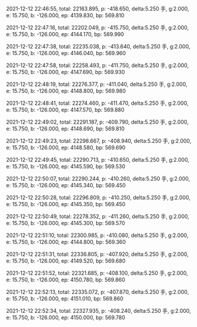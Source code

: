 2021-12-12 22:46:55, total: 22163.895, p: -418.650, delta:5.250 手, g:2.000, e: 15.750, b: -126.000, ep: 4139.830, bp: 569.810

2021-12-12 22:47:16, total: 22202.049, p: -415.750, delta:5.250 手, g:2.000, e: 15.750, b: -126.000, ep: 4144.170, bp: 569.990

2021-12-12 22:47:38, total: 22235.038, p: -413.640, delta:5.250 手, g:2.000, e: 15.750, b: -126.000, ep: 4146.040, bp: 569.960

2021-12-12 22:47:58, total: 22258.493, p: -411.750, delta:5.250 手, g:2.000, e: 15.750, b: -126.000, ep: 4147.690, bp: 569.930

2021-12-12 22:48:19, total: 22276.377, p: -411.040, delta:5.250 手, g:2.000, e: 15.750, b: -126.000, ep: 4148.800, bp: 569.980

2021-12-12 22:48:41, total: 22274.460, p: -411.470, delta:5.250 手, g:2.000, e: 15.750, b: -126.000, ep: 4147.570, bp: 569.880

2021-12-12 22:49:02, total: 22291.187, p: -409.790, delta:5.250 手, g:2.000, e: 15.750, b: -126.000, ep: 4148.690, bp: 569.810

2021-12-12 22:49:23, total: 22298.667, p: -408.940, delta:5.250 手, g:2.000, e: 15.750, b: -126.000, ep: 4148.580, bp: 569.690

2021-12-12 22:49:45, total: 22290.713, p: -410.650, delta:5.250 手, g:2.000, e: 15.750, b: -126.000, ep: 4145.590, bp: 569.530

2021-12-12 22:50:07, total: 22290.244, p: -410.260, delta:5.250 手, g:2.000, e: 15.750, b: -126.000, ep: 4145.340, bp: 569.450

2021-12-12 22:50:28, total: 22296.809, p: -410.250, delta:5.250 手, g:2.000, e: 15.750, b: -126.000, ep: 4145.350, bp: 569.450

2021-12-12 22:50:49, total: 22278.352, p: -411.260, delta:5.250 手, g:2.000, e: 15.750, b: -126.000, ep: 4145.300, bp: 569.570

2021-12-12 22:51:10, total: 22300.985, p: -410.080, delta:5.250 手, g:2.000, e: 15.750, b: -126.000, ep: 4144.800, bp: 569.360

2021-12-12 22:51:31, total: 22336.805, p: -407.920, delta:5.250 手, g:2.000, e: 15.750, b: -126.000, ep: 4149.520, bp: 569.680

2021-12-12 22:51:52, total: 22321.685, p: -408.100, delta:5.250 手, g:2.000, e: 15.750, b: -126.000, ep: 4150.780, bp: 569.860

2021-12-12 22:52:13, total: 22335.072, p: -407.870, delta:5.250 手, g:2.000, e: 15.750, b: -126.000, ep: 4151.010, bp: 569.860

2021-12-12 22:52:34, total: 22327.935, p: -408.240, delta:5.250 手, g:2.000, e: 15.750, b: -126.000, ep: 4150.000, bp: 569.780